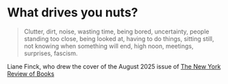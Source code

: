 # What drives you nuts?

> Clutter, dirt, noise, wasting time, being bored, uncertainty, people standing too close, being looked at, having to do things, sitting still, not knowing when something will end, high noon, meetings, surprises, fascism.

Liane Finck, who drew the cover of the August 2025 issue of [The New York Review of Books](https://www.nybooks.com/issues/2025/08/21/)
